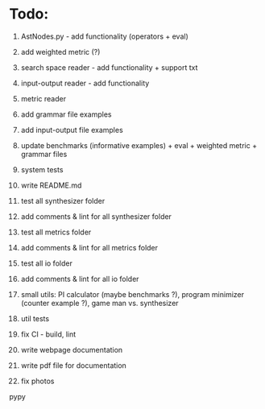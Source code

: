 # Todo:
1) AstNodes.py - add functionality (operators + eval)

2) add weighted metric (?)
3) search space reader - add functionality + support txt
4) input-output reader - add functionality
5) metric reader
6) add grammar file examples
7) add input-output file examples
8) update benchmarks (informative examples) + eval + weighted metric + grammar files
9) system tests
10) write README.md

11) test all synthesizer folder
12) add comments & lint for all synthesizer folder
13) test all metrics folder
14) add comments & lint for all metrics folder
15) test all io folder
16) add comments & lint for all io folder
17) small utils: PI calculator (maybe benchmarks ?), program minimizer (counter example ?), game man vs. synthesizer
18) util tests
19) fix CI - build, lint
20) write webpage documentation
21) write pdf file for documentation
22) fix photos

pypy
